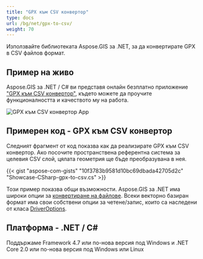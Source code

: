 ```yaml
---
title: "GPX към CSV конвертор"
type: docs
url: /bg/net/gpx-to-csv/
weight: 70
---
```


Използвайте библиотеката Aspose.GIS за .NET, за да конвертирате GPX в CSV файлов формат.

## **Пример на живо**

Aspose.GIS за .NET / C# ви представя онлайн безплатно приложение ["GPX към CSV конвертор"](https://products.aspose.app/gis/conversion/gpx-to-csv), където можете да проучите функционалността и качеството му на работа.

![GPX към CSV конвертор App](conversion.png)

## **Примерен код - GPX към CSV конвертор**

Следният фрагмент от код показва как да реализирате GPX към CSV конвертор. Ако посочите пространствена референтна система за целевия CSV слой, цялата геометрия ще бъде преобразувана в нея. 

{{< gist "aspose-com-gists" "10f3783b9581d10bc69dbada42705d2c" "Showcase-CSharp-gpx-to-csv.cs" >}}

Този пример показва общи възможности. Aspose.GIS за .NET има широки опции за [конвертиране на файлове](https://docs.aspose.com/gis/net/vector-layers/). Всеки векторно базиран формат има свои собствени опции за четене/запис, които са наследени от класа [DriverOptions](https://reference.aspose.com/gis/net/aspose.gis/driveroptions).

## **Платформа - .NET / C#**

Поддържаме Framework 4.7 или по-нова версия под Windows и .NET Core 2.0 или по-нова версия под Windows или Linux
